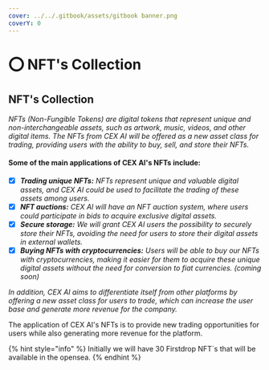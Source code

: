 ```yaml
---
cover: ../../.gitbook/assets/gitbook banner.png
coverY: 0
---
```


# ⭕ NFT's Collection

## NFT's Collection

_NFTs (Non-Fungible Tokens) are digital tokens that represent unique and non-interchangeable assets, such as artwork, music, videos, and other digital items. The NFTs from CEX AI will be offered as a new asset class for trading, providing users with the ability to buy, sell, and store their NFTs._

#### Some of the main applications of CEX AI's NFTs include:

* [x] _**Trading unique NFTs:** NFTs represent unique and valuable digital assets, and CEX AI could be used to facilitate the trading of these assets among users._
* [x] _**NFT auctions:** CEX AI will have an NFT auction system, where users could participate in bids to acquire exclusive digital assets._
* [x] _**Secure storage:** We will grant CEX AI users the possibility to securely store their NFTs, avoiding the need for users to store their digital assets in external wallets._
* [x] _**Buying NFTs with cryptocurrencies:** Users will be able to buy our NFTs with cryptocurrencies, making it easier for them to acquire these unique digital assets without the need for conversion to fiat currencies. (coming soon)_

_In addition, CEX AI aims to differentiate itself from other platforms by offering a new asset class for users to trade, which can increase the user base and generate more revenue for the company._

The application of CEX AI's NFTs is to provide new trading opportunities for users while also generating more revenue for the platform.

{% hint style="info" %}
Initially we will have 30 Firstdrop NFT\`s that will be available in the opensea.
{% endhint %}
